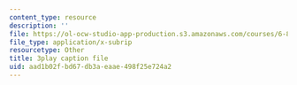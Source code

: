 ```yaml
---
content_type: resource
description: ''
file: https://ol-ocw-studio-app-production.s3.amazonaws.com/courses/6-832-underactuated-robotics-spring-2009/aad1b02fbd67db3aeaae498f25e724a2_KNRMz9YPCOY.srt
file_type: application/x-subrip
resourcetype: Other
title: 3play caption file
uid: aad1b02f-bd67-db3a-eaae-498f25e724a2
---
```

